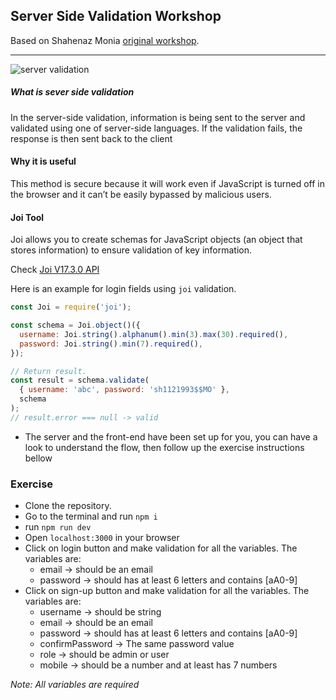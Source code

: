 ## Server Side Validation Workshop

Based on Shahenaz Monia [original workshop](https://github.com/shahenazmonia/server-side-validation).

---

![server validation](https://cloud.netlifyusercontent.com/assets/344dbf88-fdf9-42bb-adb4-46f01eedd629/16441230-f61c-4a68-bd06-9ea32076c12d/validation.png)

##### What is sever side validation

In the server-side validation, information is being sent to the server and validated using one of server-side languages. If the validation fails, the response is then sent back to the client

#### Why it is useful

This method is secure because it will work even if JavaScript is turned off in the browser and it can’t be easily bypassed by malicious users.

#### Joi Tool

Joi allows you to create schemas for JavaScript objects (an object that stores information) to ensure validation of key information.

Check [Joi V17.3.0 API](https://joi.dev/api/?v=17.3.0)

Here is an example for login fields using `joi` validation.

```js
const Joi = require('joi');

const schema = Joi.object()({
  username: Joi.string().alphanum().min(3).max(30).required(),
  password: Joi.string().min(7).required(),
});

// Return result.
const result = schema.validate(
  { username: 'abc', password: 'sh1121993$$MO' },
  schema
);
// result.error === null -> valid
```

- The server and the front-end have been set up for you, you can have a look to understand the flow, then follow up the exercise instructions bellow

### Exercise

- Clone the repository.
- Go to the terminal and run `npm i`
- run `npm run dev`
- Open `localhost:3000` in your browser
- Click on login button and make validation for all the variables. The variables are:
  - email -> should be an email
  - password -> should has at least 6 letters and contains [aA0-9]
- Click on sign-up button and make validation for all the variables. The variables are:
  - username -> should be string
  - email -> should be an email
  - password -> should has at least 6 letters and contains [aA0-9]
  - confirmPassword -> The same password value
  - role -> should be admin or user
  - mobile -> should be a number and at least has 7 numbers

_Note: All variables are required_
